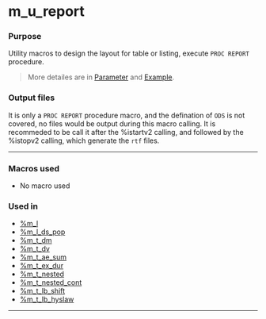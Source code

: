 # m_u_report

### Purpose 

Utility macros to design the layout for table or listing, execute `PROC REPORT` procedure. <br>

> More detailes are in [Parameter](m_u_report_param.md) and [Example](m_u_report_examp.md).

### Output files

It is only a `PROC REPORT` procedure macro, and the defination of `ODS` is not covered, no files would be output during this macro calling. It is recommeded to be call it after the %istartv2 calling, and followed by the %istopv2 calling, which generate the `rtf` files.

---

### Macros used

  - No macro used
  
### Used in

  - [%m_l](../../display/m_l/m_l_descp.md)
  - [%m_l_ds_pop](../../display/m_l_ds_pop/m_l_ds_pop_descp.md)
  - [%m_t_dm](../../display/m_t_dm/m_t_dm_descp.md)
  - [%m_t_dv](../../display/m_t_dv/m_t_dv_descp.md)
  - [%m_t_ae_sum](../../display/m_t_ae_sum/m_t_ae_sum_descp.md)
  - [%m_t_ex_dur](../../display/m_t_ex_dur/m_t_ex_dur_descp.md)
  - [%m_t_nested](../../display/m_t_nested/m_t_nested_descp.md)
  - [%m_t_nested_cont](../../display/m_t_nested_cont/m_t_nested_cont_descp.md)
  - [%m_t_lb_shift](../../display/m_t_lb_shift/m_t_lb_shift_descp.md)
  - [%m_t_lb_hyslaw](../../display/m_t_lb_hyslaw/m_t_lb_hyslaw_descp.md)

---

 